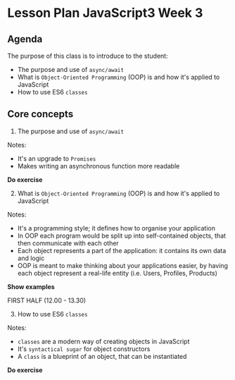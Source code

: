 # Lesson Plan JavaScript3 Week 3

## Agenda

The purpose of this class is to introduce to the student:

- The purpose and use of `async/await`
- What is `Object-Oriented Programming` (OOP) is and how it's applied to JavaScript
- How to use ES6 `classes`

## Core concepts

1. The purpose and use of `async/await`

Notes:

- It's an upgrade to `Promises`
- Makes writing an asynchronous function more readable

**Do exercise**

2. What is `Object-Oriented Programming` (OOP) is and how it's applied to JavaScript

Notes:

- It's a programming style; it defines how to organise your application
- In OOP each program would be split up into self-contained objects, that then communicate with each other
- Each object represents a part of the application: it contains its own data and logic
- OOP is meant to make thinking about your applications easier, by having each object represent a real-life entity (i.e. Users, Profiles, Products)

**Show examples**

FIRST HALF (12.00 - 13.30)

3. How to use ES6 `classes`

Notes:

- `classes` are a modern way of creating objects in JavaScript
- It's `syntactical sugar` for object constructors
- A `class` is a blueprint of an object, that can be instantiated

**Do exercise**
